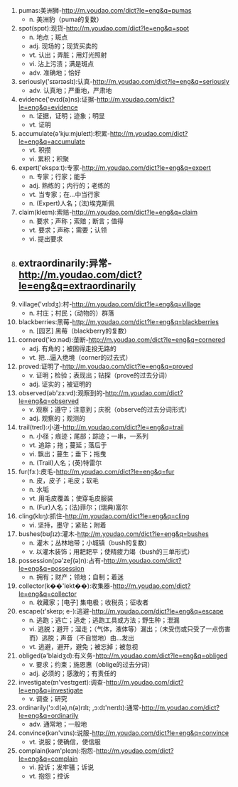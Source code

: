 1. pumas:美洲狮-http://m.youdao.com/dict?le=eng&q=pumas
    - n. 美洲豹（puma的复数）
2. spot(spɒt):现货-http://m.youdao.com/dict?le=eng&q=spot
    - n. 地点；斑点
    - adj. 现场的；现货买卖的
    - vt. 认出；弄脏；用灯光照射
    - vi. 沾上污渍；满是斑点
    - adv. 准确地；恰好
3. seriously('sɪərɪəslɪ):认真-http://m.youdao.com/dict?le=eng&q=seriously
    - adv. 认真地；严重地，严肃地
4. evidence('evɪd(ə)ns):证据-http://m.youdao.com/dict?le=eng&q=evidence
    - n. 证据，证明；迹象；明显
    - vt. 证明
5. accumulate(ə'kjuːmjʊleɪt):积累-http://m.youdao.com/dict?le=eng&q=accumulate
    - vt. 积攒
    - vi. 累积；积聚
6. expert('ekspɜːt):专家-http://m.youdao.com/dict?le=eng&q=expert
    - n. 专家；行家；能手
    - adj. 熟练的；内行的；老练的
    - vt. 当专家；在…中当行家
    - n. (Expert)人名；(法)埃克斯佩
7. claim(kleɪm):索赔-http://m.youdao.com/dict?le=eng&q=claim
    - n. 要求；声称；索赔；断言；值得
    - vt. 要求；声称；需要；认领
    - vi. 提出要求
8. extraordinarily:异常-http://m.youdao.com/dict?le=eng&q=extraordinarily
    - 
9. village('vɪlɪdʒ):村-http://m.youdao.com/dict?le=eng&q=village
    - n. 村庄；村民；（动物的）群落
10. blackberries:黑莓-http://m.youdao.com/dict?le=eng&q=blackberries
    - n. [园艺] 黑莓（blackberry的复数）
11. cornered('kɔːnəd):垄断-http://m.youdao.com/dict?le=eng&q=cornered
    - adj. 有角的；被困得走投无路的
    - vt. 把…逼入绝境（corner的过去式）
12. proved:证明了-http://m.youdao.com/dict?le=eng&q=proved
    - v. 证明；检验；表现出；钻探（prove的过去分词）
    - adj. 证实的；被证明的
13. observed(əb'zɜːvd):观察到的-http://m.youdao.com/dict?le=eng&q=observed
    - v. 观察；遵守；注意到；庆祝（observe的过去分词形式）
    - adj. 观察的；观测的
14. trail(treɪl):小道-http://m.youdao.com/dict?le=eng&q=trail
    - n. 小径；痕迹；尾部；踪迹；一串，一系列
    - vt. 追踪；拖；蔓延；落后于
    - vi. 飘出；蔓生；垂下；拖曳
    - n. (Trail)人名；(英)特雷尔
15. fur(fɜː):皮毛-http://m.youdao.com/dict?le=eng&q=fur
    - n. 皮，皮子；毛皮；软毛
    - n. 水垢
    - vt. 用毛皮覆盖；使穿毛皮服装
    - n. (Fur)人名；(法)菲尔；(瑞典)富尔
16. cling(klɪŋ):抓住-http://m.youdao.com/dict?le=eng&q=cling
    - vi. 坚持，墨守；紧贴；附着
17. bushes(bʊʃɪz):灌木-http://m.youdao.com/dict?le=eng&q=bushes
    - n. 灌木；丛林地带；小城镇（bush的复数）
    - v. 以灌木装饰；用耙耙平；使精疲力竭（bush的三单形式）
18. possession(pə'zeʃ(ə)n):占有-http://m.youdao.com/dict?le=eng&q=possession
    - n. 拥有；财产；领地；自制；着迷
19. collector(k��'lekt��):收集器-http://m.youdao.com/dict?le=eng&q=collector
    - n. 收藏家；[电子] 集电极；收税员；征收者
20. escape(ɪ'skeɪp; e-):逃避-http://m.youdao.com/dict?le=eng&q=escape
    - n. 逃跑；逃亡；逃走；逃跑工具或方法；野生种；泄漏
    - vi. 逃脱；避开；溜走；（气体，液体等）漏出；（未受伤或只受了一点伤害而）逃脱；声音（不自觉地）由…发出
    - vt. 逃避，避开，避免；被忘掉；被忽视
21. obliged(ə'blaidʒd):有义务-http://m.youdao.com/dict?le=eng&q=obliged
    - v. 要求；约束；施恩惠（oblige的过去分词）
    - adj. 必须的；感激的；有责任的
22. investigate(ɪn'vestɪgeɪt):调查-http://m.youdao.com/dict?le=eng&q=investigate
    - v. 调查；研究
23. ordinarily('ɔːd(ə),n(ə)rɪlɪ; ,ɔːdɪ'nerɪlɪ):通常-http://m.youdao.com/dict?le=eng&q=ordinarily
    - adv. 通常地；一般地
24. convince(kən'vɪns):说服-http://m.youdao.com/dict?le=eng&q=convince
    - vt. 说服；使确信，使信服
25. complain(kəm'pleɪn):抱怨-http://m.youdao.com/dict?le=eng&q=complain
    - vi. 投诉；发牢骚；诉说
    - vt. 抱怨；控诉